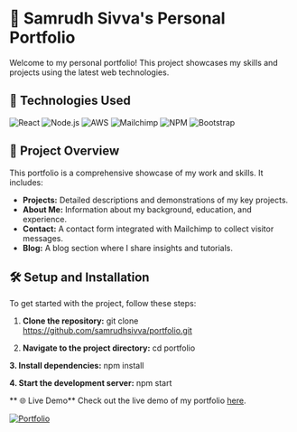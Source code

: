 # 🌟 Samrudh Sivva's Personal Portfolio

Welcome to my personal portfolio! This project showcases my skills and projects using the latest web technologies.

## 🚀 Technologies Used

![React](https://img.shields.io/badge/React-20232A?style=for-the-badge&logo=react&logoColor=61DAFB)
![Node.js](https://img.shields.io/badge/Node.js-43853D?style=for-the-badge&logo=node.js&logoColor=white)
![AWS](https://img.shields.io/badge/AWS-232F3E?style=for-the-badge&logo=amazon-aws&logoColor=white)
![Mailchimp](https://img.shields.io/badge/Mailchimp-FFE01B?style=for-the-badge&logo=mailchimp&logoColor=black)
![NPM](https://img.shields.io/badge/NPM-CB3837?style=for-the-badge&logo=npm&logoColor=white)
![Bootstrap](https://img.shields.io/badge/Bootstrap-563D7C?style=for-the-badge&logo=bootstrap&logoColor=white)

## 📄 Project Overview

This portfolio is a comprehensive showcase of my work and skills. It includes:

- **Projects:** Detailed descriptions and demonstrations of my key projects.
- **About Me:** Information about my background, education, and experience.
- **Contact:** A contact form integrated with Mailchimp to collect visitor messages.
- **Blog:** A blog section where I share insights and tutorials.

## 🛠️ Setup and Installation

To get started with the project, follow these steps:

1. **Clone the repository:**
   git clone https://github.com/samrudhsivva/portfolio.git

2. **Navigate to the project directory:**
   cd portfolio
   
**3. Install dependencies:**
  npm install
  
**4. Start the development server:**
  npm start


**  🌐 Live Demo**
Check out the live demo of my portfolio [here](https://main.d1dmnqxuutbswc.amplifyapp.com/).

[![Portfolio](https://img.shields.io/badge/Portfolio-000000?style=for-the-badge&logo=About.me&logoColor=white)](https://main.d1dmnqxuutbswc.amplifyapp.com/)
